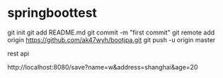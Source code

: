 # springboottest


git init
git add README.md
git commit -m "first commit"
git remote add origin https://github.com/ak47wyh/bootjpa.git
git push -u origin master



rest api

http://localhost:8080/save?name=w&address=shanghai&age=20

